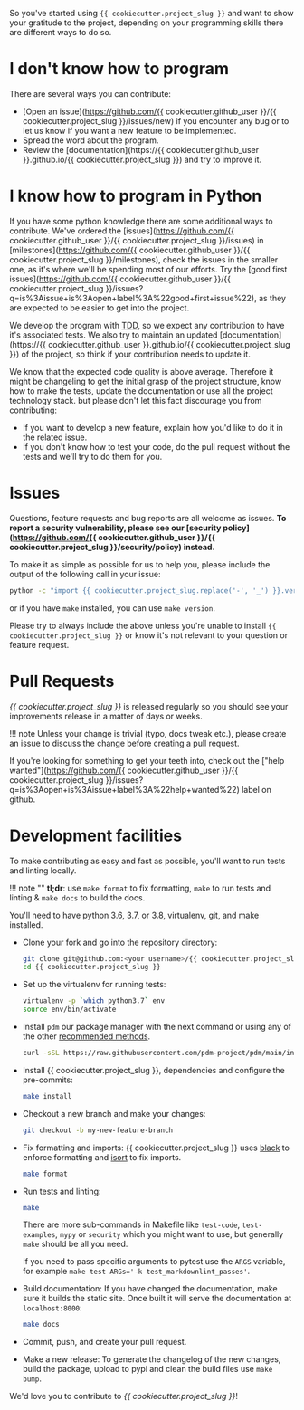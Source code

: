 So you've started using `{{ cookiecutter.project_slug }}` and want to show your gratitude to the project,
depending on your programming skills there are different ways to do so.

# I don't know how to program

There are several ways you can contribute:

* [Open an issue](https://github.com/{{ cookiecutter.github_user }}/{{ cookiecutter.project_slug }}/issues/new) if you encounter
    any bug or to let us know if you want a new feature to be implemented.
* Spread the word about the program.
* Review the [documentation](https://{{ cookiecutter.github_user }}.github.io/{{ cookiecutter.project_slug }}) and try to improve
    it.

# I know how to program in Python

If you have some python knowledge there are some additional ways to contribute.
We've ordered the [issues](https://github.com/{{ cookiecutter.github_user }}/{{ cookiecutter.project_slug }}/issues) in
[milestones](https://github.com/{{ cookiecutter.github_user }}/{{ cookiecutter.project_slug }}/milestones), check the issues in
the smaller one, as it's where we'll be spending most of our efforts. Try the
[good first
issues](https://github.com/{{ cookiecutter.github_user }}/{{ cookiecutter.project_slug }}/issues?q=is%3Aissue+is%3Aopen+label%3A%22good+first+issue%22),
as they are expected to be easier to get into the project.

We develop the program with
[TDD](https://en.wikipedia.org/wiki/Test-driven_development), so we expect any
contribution to have it's associated tests. We also try to maintain an updated
[documentation](https://{{ cookiecutter.github_user }}.github.io/{{ cookiecutter.project_slug }}) of the project, so think if
your contribution needs to update it.

We know that the expected code quality is above average. Therefore it might
be changeling to get the initial grasp of the project structure, know how to make the
tests, update the documentation or use all the project technology stack. but please
don't let this fact discourage you from contributing:

* If you want to develop a new feature, explain how you'd like to do it in the related issue.
* If you don't know how to test your code, do the pull request without the tests
    and we'll try to do them for you.

# Issues

Questions, feature requests and bug reports are all welcome as issues.
**To report a security vulnerability, please see our [security
policy](https://github.com/{{ cookiecutter.github_user }}/{{
cookiecutter.project_slug }}/security/policy) instead.**

To make it as simple as possible for us to help you, please include the output
of the following call in your issue:

```bash
python -c "import {{ cookiecutter.project_slug.replace('-', '_') }}.version; print({{ cookiecutter.project_slug.replace('-', '_') }}.version.version_info())"
```

or if you have `make` installed, you can use `make version`.

Please try to always include the above unless you're unable to install `{{
cookiecutter.project_slug }}` or know it's not relevant to your question or
feature request.

# Pull Requests

*{{ cookiecutter.project_slug }}* is released regularly so you should see your
improvements release in a matter of days or weeks.

!!! note
    Unless your change is trivial (typo, docs tweak etc.), please create an
    issue to discuss the change before creating a pull request.

If you're looking for something to get your teeth into, check out the ["help
wanted"](https://github.com/{{ cookiecutter.github_user }}/{{ cookiecutter.project_slug }}/issues?q=is%3Aopen+is%3Aissue+label%3A%22help+wanted%22)
label on github.

# Development facilities

To make contributing as easy and fast as possible, you'll want to run tests and
linting locally.

!!! note ""
    **tl;dr**: use `make format` to fix formatting, `make` to run tests and linting & `make docs`
    to build the docs.

You'll need to have python 3.6, 3.7, or 3.8, virtualenv, git, and make installed.

* Clone your fork and go into the repository directory:

    ```bash
    git clone git@github.com:<your username>/{{ cookiecutter.project_slug }}.git
    cd {{ cookiecutter.project_slug }}
    ```

* Set up the virtualenv for running tests:

    ```bash
    virtualenv -p `which python3.7` env
    source env/bin/activate
    ```

* Install `pdm` our package manager with the next command or using any of the
    other [recommended
    methods](https://pdm.fming.dev/latest/#recommended-installation-method).

    ```bash
    curl -sSL https://raw.githubusercontent.com/pdm-project/pdm/main/install-pdm.py | python3 -
    ```

* Install {{ cookiecutter.project_slug }}, dependencies and configure the
    pre-commits:

    ```bash
    make install
    ```

* Checkout a new branch and make your changes:

    ```bash
    git checkout -b my-new-feature-branch
    ```

* Fix formatting and imports: {{ cookiecutter.project_slug }} uses
    [black](https://github.com/ambv/black) to enforce formatting and
    [isort](https://github.com/timothycrosley/isort) to fix imports.

    ```bash
    make format
    ```

* Run tests and linting:

    ```bash
    make
    ```

    There are more sub-commands in Makefile like `test-code`, `test-examples`,
    `mypy` or `security` which you might want to use, but generally `make`
    should be all you need.

    If you need to pass specific arguments to pytest use the `ARGS` variable,
    for example `make test ARGs='-k test_markdownlint_passes'`.

* Build documentation: If you have changed the documentation, make sure it
    builds the static site. Once built it will serve the documentation at
    `localhost:8000`:

    ```bash
    make docs
    ```

* Commit, push, and create your pull request.

* Make a new release: To generate the changelog of the new changes, build the
    package, upload to pypi and clean the build files use `make bump`.

We'd love you to contribute to *{{ cookiecutter.project_slug }}*!
